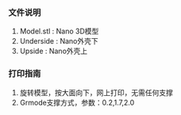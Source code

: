 ###  **文件说明** 

1. Model.stl : Nano 3D模型
2. Underside  : Nano外壳下
3. Upside  : Nano外壳上

###  **打印指南** 

1. 旋转模型，按大面向下，网上打印，无需任何支撑
2. Grmode支撑方式，参数：0.2,1.7,2.0

